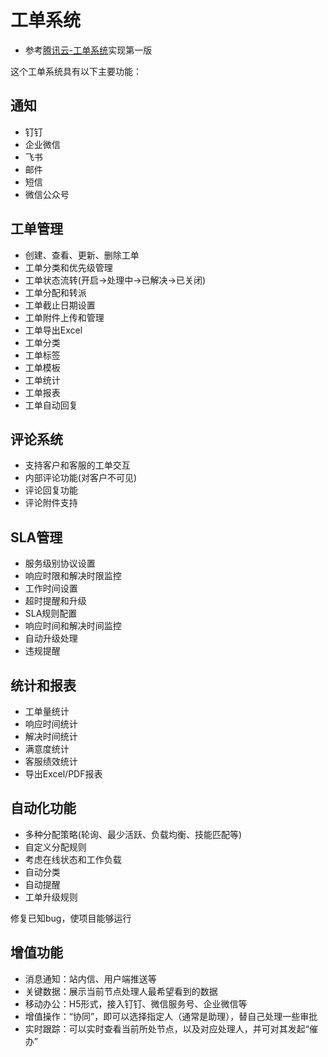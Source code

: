 <!--
 * @Author: jackning 270580156@qq.com
 * @Date: 2024-10-01 13:21:04
 * @LastEditors: jackning 270580156@qq.com
 * @LastEditTime: 2025-02-16 23:44:30
 * @Description: bytedesk.com https://github.com/Bytedesk/bytedesk
 *   Please be aware of the BSL license restrictions before installing Bytedesk IM – 
 *  selling, reselling, or hosting Bytedesk IM as a service is a breach of the terms and automatically terminates your rights under the license.
 *  Business Source License 1.1: https://github.com/Bytedesk/bytedesk/blob/main/LICENSE 
 *  contact: 270580156@qq.com 
 *  联系：270580156@qq.com
 * Copyright (c) 2024 by bytedesk.com, All Rights Reserved. 
-->
# 工单系统

- 参考[腾讯云-工单系统](https://console.cloud.tencent.com/workorder)实现第一版

这个工单系统具有以下主要功能：

## 通知

- 钉钉
- 企业微信
- 飞书
- 邮件
- 短信
- 微信公众号

## 工单管理

- 创建、查看、更新、删除工单
- 工单分类和优先级管理
- 工单状态流转(开启->处理中->已解决->已关闭)
- 工单分配和转派
- 工单截止日期设置
- 工单附件上传和管理
- 工单导出Excel
- 工单分类
- 工单标签
- 工单模板
- 工单统计
- 工单报表
- 工单自动回复

## 评论系统

- 支持客户和客服的工单交互
- 内部评论功能(对客户不可见)
- 评论回复功能
- 评论附件支持

## SLA管理

- 服务级别协议设置
- 响应时限和解决时限监控
- 工作时间设置
- 超时提醒和升级
- SLA规则配置
- 响应时间和解决时间监控
- 自动升级处理
- 违规提醒

## 统计和报表

- 工单量统计
- 响应时间统计
- 解决时间统计
- 满意度统计
- 客服绩效统计
- 导出Excel/PDF报表

## 自动化功能

- 多种分配策略(轮询、最少活跃、负载均衡、技能匹配等)
- 自定义分配规则
- 考虑在线状态和工作负载
- 自动分类
- 自动提醒
- 工单升级规则

修复已知bug，使项目能够运行

## 增值功能

- 消息通知：站内信、用户端推送等
- 关键数据：展示当前节点处理人最希望看到的数据
- 移动办公：H5形式，接入钉钉、微信服务号、企业微信等
- 增值操作：“协同”，即可以选择指定人（通常是助理），替自己处理一些审批
- 实时跟踪：可以实时查看当前所处节点，以及对应处理人，并可对其发起“催办”
